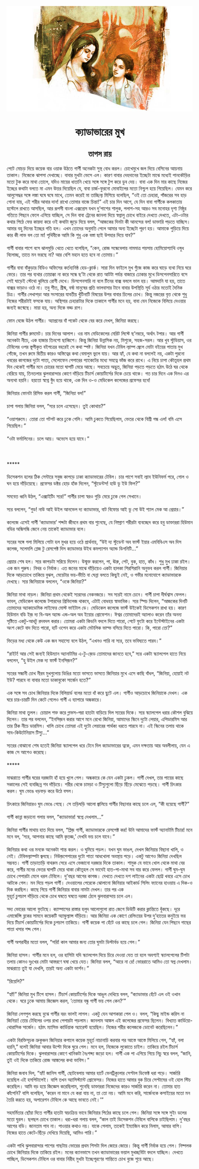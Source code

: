 <div align=center> <img src="../../metadata/images/rabibasariya/ক্যাডাভারের-মুখ.jpg" align="center" ></div>
<h1 align=center>ক্যাডাভারের মুখ</h1>
<h2 align=center>তাপস রায়</h2>
পেটে মোচড় দিয়ে কয়েক বার ওয়াক উঠতে গার্গী অনেকটা সুস্থ বোধ করল। চোখেমুখে জল দিয়ে বেসিনের আয়নায় তাকাল। নিজেকে ঝাপসা দেখাচ্ছে। বাবার মুখটা ভেসে এল। কারণ বাবার দেহদানের ইচ্ছেটা মাঝে মধ্যেই পানকৌড়ির মতো টুক করে মাথা তোলে, যদিও মায়ের ধাতানি খেয়ে সঙ্গে সঙ্গে টুপ করে ডুব দেয়। বাবা এক দিন মার কাছে নিজের ইচ্ছের কথাটা বলতে মা এমন উত্তর দিয়েছিল যে, বাবা চার্জ-ফুরনো মোবাইলের মতো নিশ্চুপ হয়ে গিয়েছিল। যেমন করে আলুসেদ্ধর সঙ্গে লঙ্কা ঘষে ঘষে মাখে, তেমন করেই মা তাচ্ছিল্য মিশিয়ে বলেছিল, “ওই তো চেহারা, পাঁজরের সব হাড় গোনা যায়, এই শরীর আবার দান! রাখো তোমার বাজে চিন্তা!” এই চার দিন আগে, যে দিন বাবা গার্গীকে কলকাতায় হস্টেলে রাখতে আসছিল, আর রূপসী বাংলা এক্সপ্রেস যখন দু’পাশের শালুক, পলাশ-সহ আরও সব মনোহর দৃশ্য নিষ্ঠুর গতিতে পিছনে ফেলে এগিয়ে যাচ্ছিল, সে দিন বাবা ট্রেনের জানলা দিয়ে স্বপ্নালু চোখে বাইরে দেখতে দেখতে, এটা-ওটার কথার পিঠে ফের কায়দা করে ওই কথাটা জুড়ে দিয়ে বলল, “আজকের দিনটা কী আনন্দের বল! ডাক্তারি পড়তে যাচ্ছিস। আমার বহু দিনের ইচ্ছের গতি হল। এখন তোদের অনুমতি পেলে আমার অন্য ইচ্ছেটা পূরণ হয়। আমাকে পুড়িয়ে দিয়ে কার কী লাভ বল তো মা! পৃথিবীকে আমি কি শুধু এক বস্তা ছাই উপহার দিয়ে যাব?”<br> <br>গার্গী বাবার পাশে বসে ঝালমুড়ি খেতে খেতে বলেছিল, “কেন, রোজ সন্ধেবেলায় নামমাত্র পয়সায় হোমিয়োপ্যাথি ওষুধ বিলোচ্ছ, তাতে মন ভরছে না? আর বেশি মহান হতে হবে না তোমায়।”<br> <br>গার্গীর বাবা বাঁকুড়ার বিডিও অফিসের কর্তব্যনিষ্ঠ হেড-ক্লার্ক। সারা দিন ফাইলে মুখ গুঁজে কাজ করে ঘাড়ে ব্যথা নিয়ে ঘরে ফেরে। তার পর ব্যথার তোয়াক্কা না করে সন্ধে ছ’টা থেকে রাত আটটা পর্যন্ত বাজারে ঢোকার মুখে ডিসপেনসারিতে বসে সেই ঘাড়েই স্টেথো ঝুলিয়ে রোগী দেখে। ডিসপেনসারি না বলে টিনের বাক্স বললে ভাল হয়। আমদানি যা হয়, তাতে বাক্সর ভাড়াও ওঠে না। তবু শীত, গ্রীষ্ম, বর্ষা মানুষের প্রতি ভালবাসার টানে বাবার উপস্থিতি সূর্য ওঠার মতোই দৈনিক চিত্র। গার্গীর লেখাপড়া আর সংসারের যাবতীয় খুঁটিনাটি বিষয়ের উপর বাবার চিলের চোখ। কিন্তু নজরের বৃত্ত থেকে শুধু নিজের শরীরটাই ফসকে যায়। অস্থিসার চেহারাটার দিকে তাকালে গার্গীর মনে হয়, বাবা যেন নিজেকে বিলিয়ে দেওয়ার জন্যই জন্মেছে। মায়া হয়, অন্য দিকে বড্ড রাগ।<br> <br>ফোন বেজে উঠল গার্গীর। অ্যাপ্রনের বাঁ পকেট থেকে বের করে দেখল, জিনিয়া করছে।<br> <br>জিনিয়া গার্গীর রুমমেট। চার দিনের আলাপ। ওর নাম মেডিকেলের মেরিট লিস্টে ছ’নম্বরে, অর্থাৎ টপার। আর গার্গী অনেকটা নীচে, এক হাজার তিনশো ছাব্বিশে। কিন্তু জিনিয়া উন্নাসিক নয়, মিশুকে, সহজ-সরল। আর খুব স্টুডিয়াস, ওর টেবিলের ওপর স্তূপীকৃত বইপত্রের বহরেই সে কথা স্পষ্ট। জিনিয়া যখন টেবিল ল্যাম্প জ্বেলে মোটা বইয়ের পাতায় মুখ গোঁজে, তখন রুমে দ্বিতীয় কারও অস্তিত্বের কথা বেমালুম ভুলে যায়। আর হ্যাঁ, যে কথা না বললেই নয়, একটা পুরনো খবরের কাগজের দুটো পাতা, সেলোফেন পেপারের প্যাকেটের মধ্যে সযত্নে ভাঁজ করে রাখে। এ নিয়ে চাপা কৌতূহল প্রথম দিন থেকেই গার্গীর মনে চোরের মতো ঘাপটি মেরে আছে। সবচেয়ে অদ্ভুত, জিনিয়া পড়তে পড়তে হঠাৎ উঠে ঘর থেকে বেরিয়ে যায়, তিনতলার ঝুলবারান্দার কোণে দাঁড়িয়ে টিচার্স কোয়ার্টার্সের দিকে চেয়ে থাকে। গত চার দিনে এক দিনও এর অন্যথা হয়নি। হয়তো স্বপ্নে বুঁদ হয়ে থাকে, এক দিন ও-ও মেডিকেল কলেজের প্রফেসর হবে!<br> <br>জিনিয়ার ফোনটা রিসিভ করল গার্গী, “জিনিয়া বল!”<br> <br>চাপা গলায় জিনিয়া বলল, “স্যর চলে এসেছেন। তুই কোথায়?”<br> <br>“ওয়াশরুমে। তোরা তো গটগট করে ঢুকে গেলি। আমি ঢুকতে গিয়েছিলাম, ভেতর থেকে বিশ্রী গন্ধ এল! বমি এসে গিয়েছিল।”<br> <br>“ওটা ফর্মালিনের। চলে আয়। অভ্যেস হয়ে যাবে।”<br> <br><br> <br>*****<br> <br>ডিসেকশন হলের ঠিক সেন্টারে সবুজ কাপড়ে ঢাকা ক্যাডাভারের টেবিল। চার পাশে সবাই ল্যাব ইউনিফর্ম পরে, গোল ও ঘন হয়ে দাঁড়িয়েছে। প্রফেসর ডক্টর হোড় হাঁক দিলেন, “স্টুডেন্টস! হাউ ডু ইউ ফিল?”<br> <br>সমবেত ধ্বনি উঠল, “এক্সাইটিং স্যর!” গার্গীর চাপা স্বরও গুড়ি মেরে ঢুকে গেল সেখানে।<br> <br>স্যর বললেন, “গুড! নাউ আই উইল আনভেল দ্য ক্যাডাভার, বাট বিফোর আই ডু সো উই শ্যাল মেক আ প্রেয়ার।”<br> <br>কলেজে এসেই গার্গী ‘ক্যাডাভার’ শব্দটা জীবনে প্রথম বার শুনেছে, যে নিষ্প্রাণ শরীরটা ব্যবচ্ছেদ করে হবু ডাক্তাররা হিউমান বডির অন্ধিসন্ধি জেনে নেয় তাকেই ক্যাডাভার বলে।<br> <br>স্যরের সঙ্গে গলা মিলিয়ে গোটা হল মুখর হয়ে ওঠে প্রার্থনায়, “উই দ্য স্টুডেন্ট অব ফার্স্ট ইয়ার এমবিবিএস অব দিস কলেজ, সলেমলি প্লেজ টু রেসপেক্ট দিস ক্যাডাভার উইথ কমপ্যাশন অ্যান্ড ডিগনিটি...”<br> <br>প্রেয়ার শেষ হল। স্যর কাপড়টা সরিয়ে দিলেন। উন্মুক্ত করলেন, পা, ঊরু, পেট, বুক, হাত, কাঁধ।  শুধু মুখ ঢাকা রইল। এক জন পুরুষ। নিথর ও নির্বাক। এত জনের  মাঝে দাঁড়িয়েও একটা হালকা শিরশিরানি অনুভব করল গার্গী। জিনিয়ার দিকে আড়চোখে তাকিয়ে বুঝল, মেয়েটার ভয়-ভীতি বা ঘেন্না বলতে কিছুই নেই, ও গভীর মনোযোগে ক্যাডাভারকে দেখছে। স্যর জিনিয়াকে বললেন, “ওকে জিনিয়া?”<br> <br>জিনিয়া মাথা নাড়ল। জিনিয়া প্রথম থেকেই স্যরদের নেকনজরে। সব স্যরই নামে চেনে। গার্গী চাপা দীর্ঘশ্বাস ফেলল। ভাবল, মেডিকেল কলেজে টপারদের প্রিভিলেজ থাকবে, এটাই বোধহয় স্বাভাবিক। স্যর স্পিচ দিলেন, “আজকের দিনটি তোমাদের অ্যাকাডেমিক লাইফের মোস্ট ভাইটাল ডে। মেডিকেল কলেজে ফার্স্ট উইকেই ডিসেকশন রাখা হয়। কারণ হিউমান বডি ইজ় দ্য বি-অল অ্যান্ড এন্ড-অল অব ইয়োর প্রোফেশন। ঈশ্বর তোমাদেরই অ্যালাও করেন তাঁর অনন্য সৃষ্টিতে একটু-আধটু রদবদল করার। তোমরা একটা কিডনি বদলে দিতে পারো, পেটে ফুটো করে ইন্টেস্টাইনের একটা অংশ কেটে বাদ দিতে পারো, হার্ট ওপেন করে একটা মেটালিক ভাল্ভ বসিয়ে দিতে পারো। কি, পারো তো?”<br> <br>ভিড়ের মধ্য থেকে কেউ এক জন সহাস্যে বলে উঠল, “এখনও পারি না স্যর, তবে ভবিষ্যতে পারব।”<br> <br>“রাইট! আর সেই জন্যই হিউম্যান অ্যানাটমির এ-টু-জ়েড তোমাদের জানতে হবে,” স্যর একটা স্ক্যালপেল হাতে নিয়ে বললেন, “হু উইল মেক দ্য ফার্স্ট ইনসিজ়ন?”<br> <br>স্যরের সন্ধানী চোখ নীরব মুখগুলোয় ডিঙির মতো ভাসতে ভাসতে জিনিয়ার মুখে এসে কাছি বাঁধল, “জিনিয়া, হোয়াই নট ইউ? পারবে না বাবার মতো ডাকাবুকো সার্জেন হতে?”<br> <br>এক সঙ্গে সব চোখ জিনিয়ার দিকে বিলিয়ার্ড বলের মতো ধাঁ করে ছুটে এল। গার্গীও আড়চোখে জিনিয়াকে দেখল। এক ঘরে চার-চারটি দিন কেটে গেলেও গার্গী এ ব্যাপারে অন্ধকারে।<br> <br>জিনিয়া মাথা তুলল। চোয়াল শক্ত করে গ্লাভস-পরা হাতটা বাড়িয়ে দিল স্যরের দিকে। স্যর স্ক্যালপেল ধরার কৌশল বুঝিয়ে দিলেন। তার পর বললেন, “ইনসিজ়ন করার আগে মনে রেখো জিনিয়া, আমাদের স্কিনে দুটো লেয়ার, এপিডারমিস আর তার ঠিক নীচে ডারমিস। খালি চোখে তোমরা এই দুটো লেয়ারের পার্থক্য ধরতে পারবে না। এই স্কিনের তলায় থাকে সাব-কিউটেনিয়াস টিস্যু...”<br> <br>স্যরের বোঝানো শেষ হতেই জিনিয়া স্ক্যালপেল ধরে টেনে দিল ক্যাডাভারের ত্বকে, এমন দক্ষতায় আর অবলীলায়, যেন এ কাজ সে আগেও করেছে।<br> <br>*****<br> <br>মাঝরাতে গার্গীর ঘরের দরজাটা হাঁ হয়ে খুলে গেল। অন্ধকারে কে যেন একটা ঢুকল। গার্গী দেখল, তার পায়ের কাছে সকালের সেই ব্যবচ্ছিন্ন শব দাঁড়িয়ে। শরীর থেকে চামড়া ও টিস্যুগুলো ছিঁড়ে ছিঁড়ে মেঝেতে পড়ছে। গার্গী চিৎকার করল। ঘুম ভেঙে ধড়ফড় করে উঠে বসল।<br> <br>চিৎকারে জিনিয়ারও ঘুম ভেঙে গেছে। সে তড়িঘড়ি আলো জ্বালিয়ে গার্গীর বিছানার কাছে চলে এল, “কী হয়েছে গার্গী?”<br> <br>গার্গী কান্না জড়ানো গলায় বলল, “ক্যাডাভার! স্বপ্নে দেখলাম...”<br> <br>জিনিয়া গার্গীর মাথায় হাত দিয়ে বলল, “প্লিজ় গার্গী, ক্যাডাভারকে রেসপেক্ট কর! উনি আমাদের ফার্স্ট অ্যানাটমি টিচার! মনে মনে বল, ‘স্যর, আপনার কাছে আমি কৃতজ্ঞ,’ দেখবি ভয় চলে যাবে।”<br> <br>জিনিয়ার কথা ওর মনকে অনেকটা শান্ত করল। ও ঘুমিয়ে পড়ল। যখন ঘুম ভাঙল, দেখল জিনিয়ার বিছানা খালি, ও নেই। টেবিলল্যাম্পটা জ্বলছে। নিউজ়পেপারের দুটো পাতা আধখোলা অবস্থায় পড়ে। একটু আগেও জিনিয়া দেখছিল সম্ভবত। গার্গী তাড়াতাড়ি বাথরুম সেরে এসে ভেজানো দরজার দিকে তাকাল। শামুক যে ভাবে খোল থেকে মাথা বের করে, গার্গীর মনের ভেতর ঘাপটি মেরে থাকা কৌতূহল সে ভাবেই হাত-পা-মাথা সব বার করে ফেলল।  গার্গী ঘুম-ঘুম চোখে পেপারটা মেলে ধরল টেবিলে। দু’বছর আগের কাগজ। দেখতে দেখতে দশ লাইনের একটা ছোট্ট খবরে এসে চোখ আটকে গেল। মন দিয়ে পড়ল  গার্গী। দেওয়ালের পেরেকে ঝোলানো জিনিয়ার আইকার্ড সিলিং ফ্যানের হাওয়ায় এ দিক-ও দিক করছিল। কাছে গিয়ে গার্গী জিনিয়ার বাবার নামটা দেখল। তার পর এক<br>
মুহূর্ত চুপচাপ দাঁড়িয়ে থেকে চোখ ঘষতে ঘষতে দরজা ঠেলে ঝুলবারান্দায় চলে এল।<br> <br>সদ্য ভোরের আলো ফুটেছে। ক্যাম্পাসের রাস্তার হলুদ আলোগুলো রাত জেগে ডিউটি করার ক্লান্তিতে ধুঁকছে। দূরে এমার্জেন্সি ব্লকের সামনে কয়েকটি অ্যাম্বুল্যান্স দাঁড়িয়ে। আর জিনিয়া এক কোণে রেলিংয়ের উপর দু’হাতের কনুইয়ে ভর দিয়ে টিচার্স কোয়ার্টার্সের দিকে চুপচাপ তাকিয়ে। গার্গী কয়েক পা হেঁটে ওর কাছে চলে গেল। জিনিয়া যেন পিছনে গাছের পাতা খসার শব্দ পেল।<br> <br>গার্গী অপরাধীর মতো বলল, “সরি! কাল আমার জন্য তোর ঘুমটা ডিস্টার্বড হয়ে গেল।”<br> <br>জিনিয়া হাসল। গার্গীর মনে হল, ওর হাসিটা যদি স্ক্যালপেল দিয়ে চিরে দেওয়া যেত তা হলে অবশ্যই স্ক্যালপেলের টিপটা তলায় কোনও দুঃখের মোটা আস্তরণে ঘষা খেয়ে যেত। জিনিয়া বলল, “আরে না রে! ভোররাতে আমিও তো স্বপ্ন দেখলাম। মাঝরাতে তুই যা দেখলি, তারই অন্য একটা ভার্শন।”<br> <br>“রিয়েলি?”<br> <br>“হ্যাঁ!” জিনিয়া মুখ টিপে হাসল। টিচার্স কোয়ার্টার্সের দিকে আঙুল দেখিয়ে বলল, “ক্যাডাভার হেঁটে এল ওই ওখান থেকে। ঘরে ঢুকে আমায় জিজ্ঞেস করল, ‘তোমার বন্ধু গার্গী ভয় পেল কেন?’”<br> <br>জিনিয়া লেগপুল করছে বুঝে গার্গীর বরং ভালই লাগল। একটু যেন আশকারা পেল ও। বলল, “কিছু মাইন্ড করিস না জিনিয়া! তোর টেবিলের ওপর রাখা পেপারটা পড়লাম। জানলাম আঙ্কল এই কলেজের প্রফেসর ছিলেন। বিখ্যাত কার্ডিয়ো-থোরাসিক সার্জেন। হঠাৎ ম্যাসিভ কার্ডিয়াক অ্যারেস্ট হয়েছিল। নিজের শরীর কলেজকে ডোনেট করেছিলেন।”<br> <br>একটা বিরক্তিসূচক ভ্রুকুঞ্চন জিনিয়ার কপালে কয়েক মুহূর্ত নাচানাচি করবার পর আস্তে আস্তে মিলিয়ে গেল, “হ্যাঁ, বলা হয়নি,” বলেই জিনিয়া আবার উল্টো দিকে ঘুরে গেল। মনে হল, নিজেকে লুকোতে চাইল। তাকিয়ে রইল টিচার্স কোয়ার্টার্সের দিকে। ঝুলবারান্দার কোণে খানিকটা নৈঃশব্দ্য জড়ো হল। গার্গী এক পা এগিয়ে গিয়ে নিচু স্বরে  বলল, “জানি, তুই ওই দিকে তাকিয়ে রোজ আঙ্কলের কথা ভাবিস।”<br> <br>জিনিয়া জবাব দিল, “হ্যাঁ! জানিস গার্গী, ছোটবেলায় আমার হার্টে ভেনট্রিক্যুলার সেপ্টাল ডিফেক্ট ধরা পড়ে। সার্জারি হয়েছিল এই হসপিটালেই। বাপি তখন অ্যাসিস্ট্যান্ট প্রোফেসর। নিজের হাতে আমার বুক চিরে সেপ্টামের ওই হোল স্টিচ করেছিল। আমি বড় হয়ে জিজ্ঞেস করেছিলাম, শুনেছি ডাক্তাররা নিজেদের কারও সার্জারি করেন না। তোমার হাত কাঁপেনি? বাপি বলেছিল, ‘করেন না মানে যে করা যায় না, তা তো নয়। আমি মনে করি, সার্জেনকে কসাইয়ের মতো মন তৈরি করতে হয়, অপারেশন টেবিলে কে আছে ভাবতে নেই।’”<br> <br>সহমর্মিতার ছোঁয়া দিতে গার্গীর হাতটা স্বয়ংক্রিয় ভাবে জিনিয়ার পিঠের কাছে চলে গেল। জিনিয়া সঙ্গে সঙ্গে সুইং ডলের মতো ঘুরল। ছলছল চোখে তাকাল। ধরা-ধরা গলায় বলল, “কাল তাই ডিসেকশন টেবিলে বাপিকে চাইছিলাম। দু’বছর আগের বডি। জানতাম পাব না। পাওয়ার কথাও নয়। যাকে পেলাম, তাকেই ইম্যাজিন করে নিলাম, আমার বাপি। নিজের হাতে কেটে-ছিঁড়ে দেখিয়ে দিয়েছি, আমিও পারি।”<br> <br>একটা পাখি ঝুলবারান্দার পাশের গাছটায় ভোরের প্রথম শিসটা দিল জোরে জোরে। কিন্তু গার্গী নির্বাক হয়ে গেল। নিষ্পলক চোখে জিনিয়ার দিকে তাকিয়ে রইল। মনের ক্যানভাসে তখন ক্যাডাভারের ভয়াল মুখচ্ছবিটা বদলে যাচ্ছিল। দেখতে পাচ্ছিল, ডিসেকশন টেবিলে ওর বাবার নিরীহ মুখটা ইচ্ছেপূরণের শান্তিতে চোখ বুজে শুয়ে আছে।